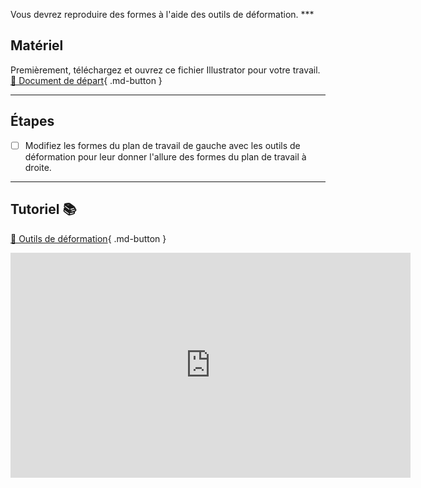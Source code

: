 



<p class="spacer"> Vous devrez reproduire des formes à l'aide des outils de déformation.   
***  


## Matériel

Premièrement, téléchargez et ouvrez ce fichier Illustrator pour votre travail.   
[📁 Document de départ](https://cmontmorency365.sharepoint.com/:u:/s/TIM-582214-Animation2d77/Ee_F9GMOYc1Fh2lwaJYnzNYBAiUTC4ADahAeK0orUGxkfA?e=agmDcu){ .md-button }   <br>

***  
## Étapes

- [ ] Modifiez les formes du plan de travail de gauche avec les outils de déformation pour leur donner l'allure des formes du plan de travail à droite.
***  
## Tutoriel 📚
[📁 Outils de déformation](https://cmontmorency365.sharepoint.com/:v:/s/TIM-582214-Animation2d77/EZmlrOHAd7FBtB25jLFiV_0BmUID-i4BWHGGLEprKZshfA?e=0UqV7f){ .md-button }   <br>
<iframe src="https://cmontmorency365.sharepoint.com/sites/TIM-582214-Animation2d77/_layouts/15/embed.aspx?UniqueId=e1aca599-77c0-41b1-b41d-b98cb16257fd&embed=%7B%22ust%22%3Atrue%2C%22hv%22%3A%22CopyEmbedCode%22%7D&referrer=StreamWebApp&referrerScenario=EmbedDialog.Create" width="640" height="360" frameborder="0" scrolling="no" allowfullscreen title="02_outil_deformation_tourbillon_contraction_dilataction.mp4"></iframe>